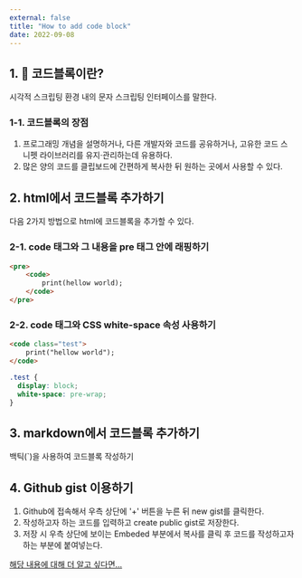 ```yaml
---
external: false
title: "How to add code block"
date: 2022-09-08
---
```


## 1. 🧱 코드블록이란?

시각적 스크립팅 환경 내의 문자 스크립팅 인터페이스를 말한다.

### 1-1. 코드블록의 장점

1. 프로그래밍 개념을 설명하거나, 다른 개발자와 코드를 공유하거나, 고유한 코드 스니펫 라이브러리를 유지·관리하는데 유용하다.
2. 많은 양의 코드를 클립보드에 간편하게 복사한 뒤 원하는 곳에서 사용할 수 있다.

## 2. html에서 코드블록 추가하기

다음 2가지 방법으로 html에 코드블록을 추가할 수 있다.

### 2-1. code 태그와 그 내용을 pre 태그 안에 래핑하기

```html
<pre>
    <code>
        print(hellow world);
    </code>
</pre>
```

### 2-2. code 태그와 CSS white-space 속성 사용하기

```html
<code class="test">
    print("hellow world");
</code>
```

```css
.test {
  display: block;
  white-space: pre-wrap;
}
```

## 3. markdown에서 코드블록 추가하기

백틱(`)을 사용하여 코드블록 작성하기

## 4. Github gist 이용하기

1. Github에 접속해서 우측 상단에 '+' 버튼을 누른 뒤 new gist를 클릭한다.
2. 작성하고자 하는 코드를 입력하고 create public gist로 저장한다.
3. 저장 시 우측 상단에 보이는 Embeded 부분에서 복사를 클릭 후 코드를 작성하고자 하는 부분에 붙여넣는다.

[해당 내용에 대해 더 알고 싶다면...](https://turume.tistory.com/entry/Github-Gist)

